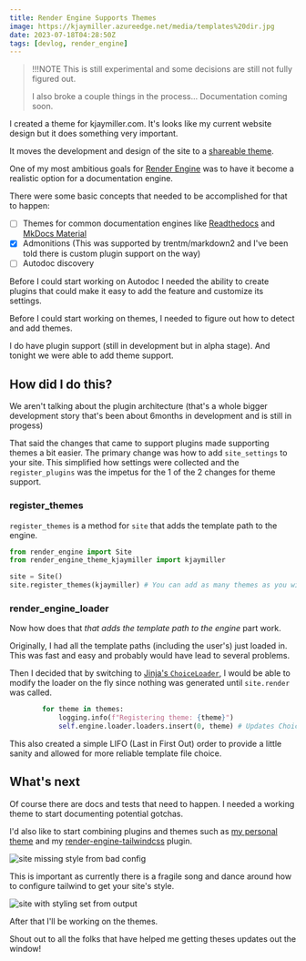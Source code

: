 ```yaml
---
title: Render Engine Supports Themes
image: https://kjaymiller.azureedge.net/media/templates%20dir.jpg
date: 2023-07-18T04:28:50Z
tags: [devlog, render_engine]
---
```


>!!!NOTE
> This is still experimental and some decisions are still not fully figured out.
>
>I also broke a couple things in the process... Documentation coming soon.

I created a theme for kjaymiller.com. It's looks like my current website design but it does something very important.

It moves the development and design of the site to a [shareable theme](https://github.com/kjaymiller/render-engine-theme-kjaymiller).

One of my most ambitious goals for [Render Engine](https://github.com/kjaymiller/render_engine) was to have it become a realistic option for a documentation engine.

There were some basic concepts that needed to be accomplished for that to happen:

- [ ] Themes for common documentation engines like [Readthedocs](https://sphinx-rtd-theme.readthedocs.io/en/stable/index.html) and [MkDocs Material](https://github.com/squidfunk/mkdocs-material)
- [x] Admonitions (This was supported by trentm/markdown2 and I've been told there is custom plugin support on the way)
- [ ] Autodoc discovery

Before I could start working on Autodoc I needed the ability to create plugins that could make it easy to add the feature and customize its settings.

Before I could start working on themes, I needed to figure out how to detect and add themes.

I do have plugin support (still in development but in alpha stage). And tonight we were able to add theme support.

## How did I do this?

We aren't talking about the plugin architecture (that's a whole bigger development story that's been about 6months in development and is still in progess)

That said the changes that came to support plugins made supporting themes a bit easier. The primary change was how to add `site_settings` to your site. This simplified how settings were collected and the `register_plugins` was the impetus for the 1 of the 2 changes for theme support.

### register_themes

`register_themes` is a method for `site` that adds the template path to the engine.

```python
from render_engine import Site
from render_engine_theme_kjaymiller import kjaymiller

site = Site()
site.register_themes(kjaymiller) # You can add as many themes as you wish.
```

### render_engine_loader

Now how does that _that adds the template path to the engine_ part work.

Originally, I had all the template paths (including the user's) just loaded in. This was fast and easy and probably would have lead to several problems.

Then I decided that by switching to [Jinja's `ChoiceLoader`](https://jinja.palletsprojects.com/en/3.0.x/api/?highlight=choiceloader#jinja2.ChoiceLoader), I would be able to modify the loader on the fly since nothing was generated until `site.render` was called.

```python
        for theme in themes:
            logging.info(f"Registering theme: {theme}")
            self.engine.loader.loaders.insert(0, theme) # Updates Choice Loader
```

This also created a simple LIFO (Last in First Out) order to provide a little sanity and allowed for more reliable template file choice.

## What's next

Of course there are docs and tests that need to happen. I needed a working theme to start documenting potential gotchas. 

I'd also like to start combining plugins and themes such as [my personal theme](https://github.com/kjaymiller/render-engine-theme-kjaymiller) and my [render-engine-tailwindcss](https://github.com/kjaymiller/render-engine-tailwind) plugin. 

![site missing style from bad config](https://kjaymiller.azureedge.net/media/no%20style.jpg)

This is important as currently there is a fragile song and dance around how to configure tailwind to get your site's style.

![site with styling set from output](https://kjaymiller.azureedge.net/media/with_style.jpg)

After that I'll be working on the themes.

Shout out to all the folks that have helped me getting theses updates out the window!



